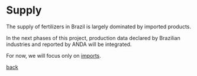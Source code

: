 # Supply

The supply of fertilizers in Brazil is largely dominated by imported products.

In the next phases of this project, production data declared by Brazilian industries and reported by ANDA will be integrated.

For now, we will focus only on [imports](supply/README.md). 


[back](https://andrecoutinhobueno.github.io/Pricing-Fertilizer/)